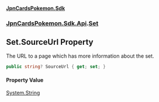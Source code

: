 #### [JpnCardsPokemon.Sdk](index.md 'index')
### [JpnCardsPokemon.Sdk.Api](JpnCardsPokemon.Sdk.Api.md 'JpnCardsPokemon.Sdk.Api').[Set](JpnCardsPokemon.Sdk.Api.Set.md 'JpnCardsPokemon.Sdk.Api.Set')

## Set.SourceUrl Property

The URL to a page which has more information about the set.

```csharp
public string? SourceUrl { get; set; }
```

#### Property Value
[System.String](https://docs.microsoft.com/en-us/dotnet/api/System.String 'System.String')
